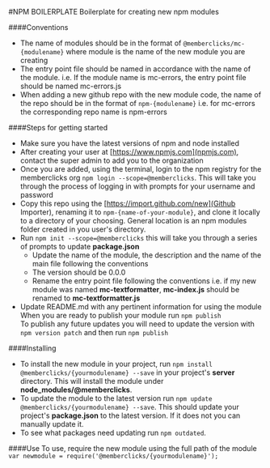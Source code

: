 #NPM BOILERPLATE
Boilerplate for creating new npm modules


####Conventions
- The name of modules should be in the format of `@memberclicks/mc-{modulename}` where module is the name of the new module you are creating 
- The entry point file should be named in accordance with the name of the module. i.e. If the module name is mc-errors, the entry point file should be named mc-errors.js
- When adding a new github repo with the new module code, the name of the repo should be in the format of `npm-{modulename}` i.e. for mc-errors the corresponding repo name is npm-errors 


####Steps for getting started
- Make sure you have the latest versions of npm and node installed
- After creating your user at [https://www.npmjs.com](npmjs.com), contact the super admin to add you to the organization
- Once you are added, using the terminal, login to the npm registry for the memberclicks org `npm login --scope=@memberclicks`. This will take you through the process of logging in with prompts for your username and password 
- Copy this repo using the [https://import.github.com/new](Github Importer), renaming it to `npm-{name-of-your-module}`, and clone it locally to a directory of your choosing. General location is an npm modules folder created in you user's directory.
- Run `npm init --scope=@memberclicks` this will take you through a series of prompts to update __package.json__
  - Update the name of the module, the description and the name of the main file following the conventions
  - The version should be 0.0.0
  - Rename the entry point file following the conventions i.e. if my new module was named __mc-textformatter__, __mc-index.js__ should be renamed to __mc-textformatter.js__
- Update README.md with any pertinent information for using the module  
When you are ready to publish your module run `npm publish`  
To publish any future updates you will need to update the version with `npm version patch` and then run `npm publish`


####Installing
- To install the new module in your project, run `npm install @memberclicks/{yourmodulename} --save` in your project's __server__ directory. This will install the module under __node_modules/@memberclicks__.  
- To update the module to the latest version run `npm update @memberclicks/{yourmodulename} --save`. This should update your project's __package.json__ to the latest version. If it does not you can manually update it.  
- To see what packages need updating run `npm outdated`.

####Use
To use, require the new module using the full path of the module  
`var newmodule = require('@memberclicks/{yourmodulename}');`
